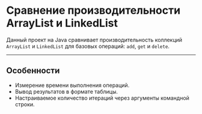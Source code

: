 # Сравнение производительности ArrayList и LinkedList

Данный проект на Java сравнивает производительность коллекций `ArrayList` и `LinkedList` для базовых операций: `add`, `get` и `delete`.

---

## Особенности
- Измерение времени выполнения операций.
- Вывод результатов в формате таблицы.
- Настраиваемое количество итераций через аргументы командной строки.
